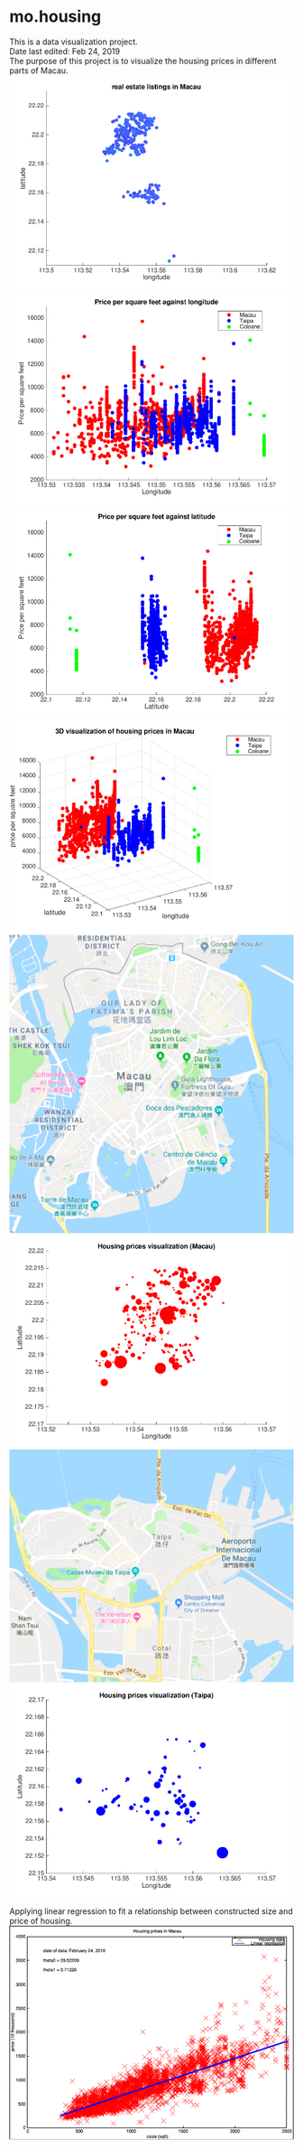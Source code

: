 # mo.housing
This is a data visualization project.\
Date last edited: Feb 24, 2019\
The purpose of this project is to visualize the housing prices in different parts of Macau.\
![alt text](https://github.com/oysteryeagle/mo.housing/blob/master/graphs%20and%20maps/listings.png)
![alt text](https://github.com/oysteryeagle/mo.housing/blob/master/graphs%20and%20maps/Price%20per%20square%20feet%20against%20longitude.png)
![alt text](https://github.com/oysteryeagle/mo.housing/blob/master/graphs%20and%20maps/Price%20per%20square%20feet%20against%20latitude.png)
![alt text](https://github.com/oysteryeagle/mo.housing/blob/master/graphs%20and%20maps/3D%20visualization%20of%20housing%20prices%20in%20Macau.png)
![alt text](https://github.com/oysteryeagle/mo.housing/blob/master/graphs%20and%20maps/Macau.png)
![alt text](https://github.com/oysteryeagle/mo.housing/blob/master/graphs%20and%20maps/Macau%20Prices%20visualization.png)
![alt text](https://github.com/oysteryeagle/mo.housing/blob/master/graphs%20and%20maps/Taipa.png)
![alt text](https://github.com/oysteryeagle/mo.housing/blob/master/graphs%20and%20maps/Taipa%20Prices%20visualization.png)

Applying linear regression to fit a relationship between constructed size and price of housing.
![alt text](https://github.com/oysteryeagle/mo.housing/blob/master/graphs%20and%20maps/machine-learning-price-csize.png)
